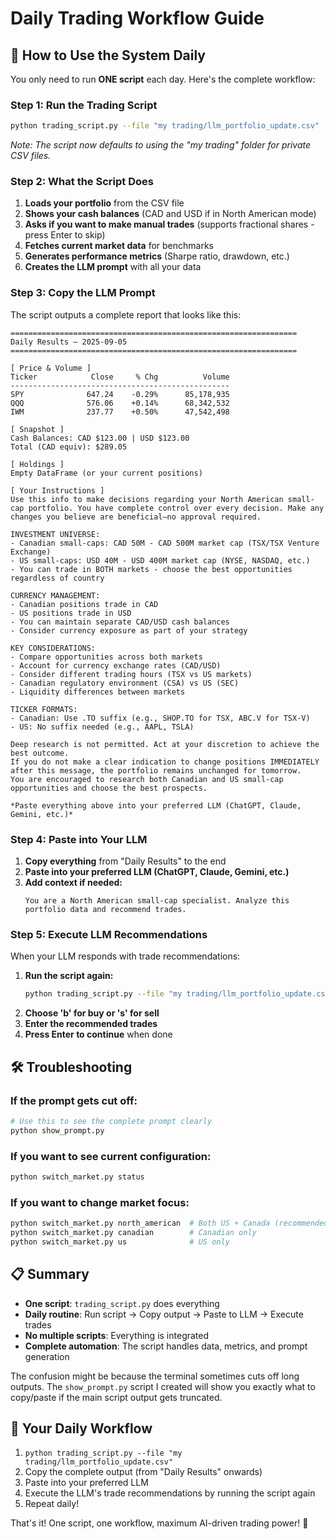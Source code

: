 # Daily Trading Workflow Guide

## 🔄 **How to Use the System Daily**

You only need to run **ONE script** each day. Here's the complete workflow:

### **Step 1: Run the Trading Script**
```bash
python trading_script.py --file "my trading/llm_portfolio_update.csv"
```
*Note: The script now defaults to using the "my trading" folder for private CSV files.*

### **Step 2: What the Script Does**
1. **Loads your portfolio** from the CSV file
2. **Shows your cash balances** (CAD and USD if in North American mode)
3. **Asks if you want to make manual trades** (supports fractional shares - press Enter to skip)
4. **Fetches current market data** for benchmarks
5. **Generates performance metrics** (Sharpe ratio, drawdown, etc.)
6. **Creates the LLM prompt** with all your data

### **Step 3: Copy the LLM Prompt**
The script outputs a complete report that looks like this:

```
================================================================
Daily Results — 2025-09-05
================================================================

[ Price & Volume ]
Ticker            Close     % Chg          Volume
-------------------------------------------------
SPY              647.24    -0.29%      85,178,935
QQQ              576.06    +0.14%      68,342,532
IWM              237.77    +0.50%      47,542,498

[ Snapshot ]
Cash Balances: CAD $123.00 | USD $123.00
Total (CAD equiv): $289.05

[ Holdings ]
Empty DataFrame (or your current positions)

[ Your Instructions ]
Use this info to make decisions regarding your North American small-cap portfolio. You have complete control over every decision. Make any changes you believe are beneficial—no approval required.

INVESTMENT UNIVERSE:
- Canadian small-caps: CAD 50M - CAD 500M market cap (TSX/TSX Venture Exchange)  
- US small-caps: USD 40M - USD 400M market cap (NYSE, NASDAQ, etc.)
- You can trade in BOTH markets - choose the best opportunities regardless of country

CURRENCY MANAGEMENT:
- Canadian positions trade in CAD
- US positions trade in USD  
- You can maintain separate CAD/USD cash balances
- Consider currency exposure as part of your strategy

KEY CONSIDERATIONS:
- Compare opportunities across both markets
- Account for currency exchange rates (CAD/USD)
- Consider different trading hours (TSX vs US markets)
- Canadian regulatory environment (CSA) vs US (SEC)
- Liquidity differences between markets

TICKER FORMATS:
- Canadian: Use .TO suffix (e.g., SHOP.TO for TSX, ABC.V for TSX-V)
- US: No suffix needed (e.g., AAPL, TSLA)

Deep research is not permitted. Act at your discretion to achieve the best outcome.
If you do not make a clear indication to change positions IMMEDIATELY after this message, the portfolio remains unchanged for tomorrow.
You are encouraged to research both Canadian and US small-cap opportunities and choose the best prospects.

*Paste everything above into your preferred LLM (ChatGPT, Claude, Gemini, etc.)*
```

### **Step 4: Paste into Your LLM**
1. **Copy everything** from "Daily Results" to the end
2. **Paste into your preferred LLM (ChatGPT, Claude, Gemini, etc.)**
3. **Add context if needed:**
   ```
   You are a North American small-cap specialist. Analyze this portfolio data and recommend trades.
   ```

### **Step 5: Execute LLM Recommendations**
When your LLM responds with trade recommendations:
1. **Run the script again:**
   ```bash
   python trading_script.py --file "my trading/llm_portfolio_update.csv"
   ```
2. **Choose 'b' for buy or 's' for sell**
3. **Enter the recommended trades**
4. **Press Enter to continue** when done

## 🛠 **Troubleshooting**

### **If the prompt gets cut off:**
```bash
# Use this to see the complete prompt clearly
python show_prompt.py
```

### **If you want to see current configuration:**
```bash
python switch_market.py status
```

### **If you want to change market focus:**
```bash
python switch_market.py north_american  # Both US + Canada (recommended)
python switch_market.py canadian        # Canadian only
python switch_market.py us              # US only
```

## 📋 **Summary**
- **One script**: `trading_script.py` does everything
- **Daily routine**: Run script → Copy output → Paste to LLM → Execute trades
- **No multiple scripts**: Everything is integrated
- **Complete automation**: The script handles data, metrics, and prompt generation

The confusion might be because the terminal sometimes cuts off long outputs. The `show_prompt.py` script I created will show you exactly what to copy/paste if the main script output gets truncated.

## 🎯 **Your Daily Workflow**
1. `python trading_script.py --file "my trading/llm_portfolio_update.csv"`
2. Copy the complete output (from "Daily Results" onwards)
3. Paste into your preferred LLM
4. Execute the LLM's trade recommendations by running the script again
5. Repeat daily!

That's it! One script, one workflow, maximum AI-driven trading power! 🚀
